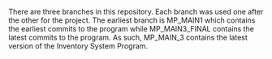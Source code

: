 There are three branches in this repository. Each branch was used one after the other for the project. The earliest branch is MP_MAIN1 which contains the earliest commits to the program while MP_MAIN3_FINAL contains the latest commits to the program. As such, MP_MAIN_3 contains the latest version of the Inventory System Program.
